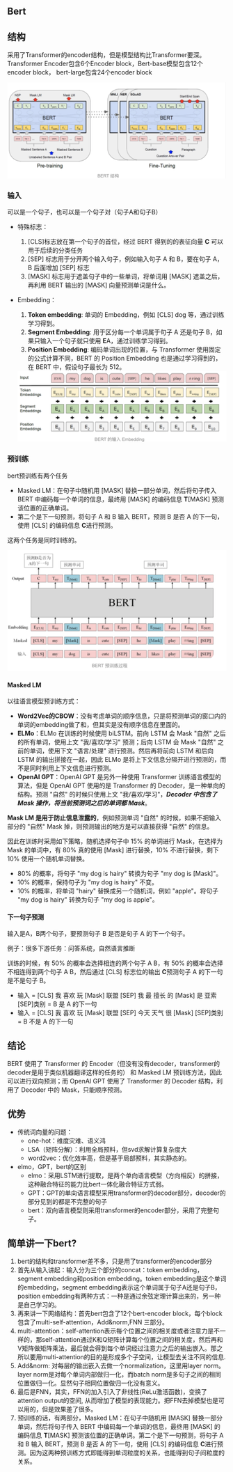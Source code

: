 ## **Bert**

## 结构

采用了Transformer的encoder结构，但是模型结构比Transformer要深。Transformer Encoder包含6个Encoder block，Bert-base模型包含12个encoder block， bert-large包含24个encoder block

<img src="bert_construct.png" alt="avatar" style="zoom:70%"/>

### 输入

可以是一个句子，也可以是一个句子对（句子A和句子B）

* 特殊标志：

  1. [CLS]标志放在第一个句子的首位，经过 BERT 得到的的表征向量 **C** 可以用于后续的分类任务
  2. [SEP] 标志用于分开两个输入句子，例如输入句子 A 和 B，要在句子 A，B 后面增加 [SEP] 标志
  3. [MASK] 标志用于遮盖句子中的一些单词，将单词用 [MASK] 遮盖之后，再利用 BERT 输出的 [MASK] 向量预测单词是什么。

* Embedding：

  1. **Token embedding**: 单词的 Embedding，例如 [CLS] dog 等，通过训练学习得到。
  2. **Segment Embedding**: 用于区分每一个单词属于句子 A 还是句子 B，如果只输入一个句子就只使用 **E**A，通过训练学习得到。
  3. **Position Embedding**: 编码单词出现的位置，与 Transformer 使用固定的公式计算不同，BERT 的 Position Embedding 也是通过学习得到的，在 BERT 中，假设句子最长为 512。

  <img src="bert_input.png" alt="avatar" style="zoom:50%;" />

### 预训练

bert预训练有两个任务

* Masked LM：在句子中随机用 [MASK] 替换一部分单词，然后将句子传入 BERT 中编码每一个单词的信息，最终用 [MASK] 的编码信息 **T**[MASK] 预测该位置的正确单词。
* 第二个是下一句预测，将句子 A 和 B 输入 BERT，预测 B 是否 A 的下一句，使用 [CLS] 的编码信息 **C**进行预测。

这两个任务是同时训练的。

<img src="bert_pretrain.png" alt="avatar" style="zoom:50%;" />

#### **Masked LM**

以往语言模型预训练方式：

* **Word2Vec的CBOW**：没有考虑单词的顺序信息，只是将预测单词的窗口内的单词的embedding做了和，但其实是没有顺序信息在里面的。
* **ELMo**：ELMo 在训练的时候使用 biLSTM。前向 LSTM 会 Mask "自然" 之后的所有单词，使用上文 "我/喜欢/学习" 预测；后向 LSTM 会 Mask "自然" 之前的单词，使用下文 "语言/处理" 进行预测。然后再将前向 LSTM 和后向 LSTM 的输出拼接在一起，因此 ELMo 是将上下文信息分隔开进行预测的，而不是同时利用上下文信息进行预测。
* **OpenAI GPT**：OpenAI GPT 是另外一种使用 Transformer 训练语言模型的算法，但是 OpenAI GPT 使用的是 Transformer 的 Decoder，是一种单向的结构。预测 "自然" 的时候只使用上文 "我/喜欢/学习"，***Decoder 中包含了 Mask 操作，将当前预测词之后的单词都 Mask***。

**Mask LM 是用于防止信息泄露的**，例如预测单词 "自然" 的时候，如果不把输入部分的 "自然" Mask 掉，则预测输出的地方是可以直接获得 "自然" 的信息。

因此在训练时采用如下策略，随机选择句子中 15% 的单词进行 Mask，在选择为 Mask 的单词中，有 80% 真的使用 [Mask] 进行替换，10% 不进行替换，剩下 10% 使用一个随机单词替换。

* 80% 的概率，将句子 "my dog is hairy" 转换为句子 "my dog is [Mask]"。
* 10% 的概率，保持句子为 "my dog is hairy" 不变。
* 10% 的概率，将单词 "hairy" 替换成另一个随机词，例如 "apple"。将句子 "my dog is hairy" 转换为句子 "my dog is apple"。

#### **下一句子预测**

输入是A，B两个句子，要预测句子 B 是否是句子 A 的下一个句子。

例子：很多下游任务：问答系统，自然语言推断

训练的时候，有 50% 的概率会选择相连的两个句子 A B，有 50% 的概率会选择不相连得到两个句子 A B，然后通过 [CLS] 标志位的输出 **C**预测句子 A 的下一句是不是句子 B。

* 输入 = [CLS] 我 喜欢 玩 [Mask] 联盟 [SEP] 我 最 擅长 的 [Mask] 是 亚索 [SEP]类别 = B 是 A 的下一句
* 输入 = [CLS] 我 喜欢 玩 [Mask] 联盟 [SEP] 今天 天气 很 [Mask] [SEP]类别 = B 不是 A 的下一句

## 结论

BERT 使用了 Transformer 的 Encoder（但没有没有decoder，transformer的decoder是用于类似机器翻译这样的任务的） 和 Masked LM 预训练方法，因此可以进行双向预测；而 OpenAI GPT 使用了 Transformer 的 Decoder 结构，利用了 Decoder 中的 Mask，只能顺序预测。



## 优势

* 传统词向量的问题：
  * one-hot：维度灾难、语义鸿
  * LSA（矩阵分解）：利用全局预料，但svd求解计算复杂度大
  * word2vec：优化效率高，但是基于局部预料，其实静态的。
* elmo，GPT，bert的区别
  * elmo：采用LSTM进行提取，是两个单向语言模型（方向相反）的拼接，这种融合特征的能力比bert一体化融合特征方式弱。
  * GPT：GPT的单向语言模型采用transformer的decoder部分，decoder的部分见到的都是不完整的句子
  * bert：双向语言模型则采用transformer的encoder部分，采用了完整句子。

## 简单讲一下bert?

1. bert的结构和transformer差不多，只是用了transformer的encoder部分
2. 首先从输入讲起：输入分为三个部分的concat：token embedding，segment embedding和position embedding。token embedding是这个单词的embedding，segment embedding表示这个单词属于句子A还是句子B，position embedding有两种方式：一种是通过余弦定理计算出来的，另一种是自己学习的。
3. 再来讲一下网络结构：首先bert包含了12个bert-encoder block，每个block包含了multi-self-attention，Add&norm,FNN 三部分。
4. multi-attention：self-attention表示每个位置之间的相关度或者注意力是不一样的，那self-attention通过K和Q矩阵计算每个位置之间的相关度，然后再和V矩阵做矩阵乘法，最后就会得到每个单词经过注意力之后的输出嵌入。那之所以要用multi-attention的目的是形成多个子空间，让模型去关注不同的信息.
5. Add&norm: 对每层的输出嵌入去做一个normalization，这里用layer norm。layer norm是对每个单词内部做归一化，而batch norm是多句子之间的相同位置做归一化。显然句子相同位置做归一化没有意义。
6. 最后是FNN，其实，FFN的加入引入了非线性(ReLu激活函数)，变换了attention output的空间, 从而增加了模型的表现能力。把FFN去掉模型也是可以用的，但是效果差了很多。
7. 预训练的话，有两部分，Masked LM：在句子中随机用 [MASK] 替换一部分单词，然后将句子传入 BERT 中编码每一个单词的信息，最终用 [MASK] 的编码信息 **T**[MASK] 预测该位置的正确单词。第二个是下一句预测，将句子 A 和 B 输入 BERT，预测 B 是否 A 的下一句，使用 [CLS] 的编码信息 **C**进行预测。因为这两种预训练方式即能得到单词粒度的关系，也能得到句子间粒度的关系。

